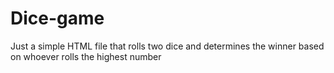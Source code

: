 # Dice-game
Just a simple HTML file that rolls two dice and determines the winner based on whoever rolls the highest number
